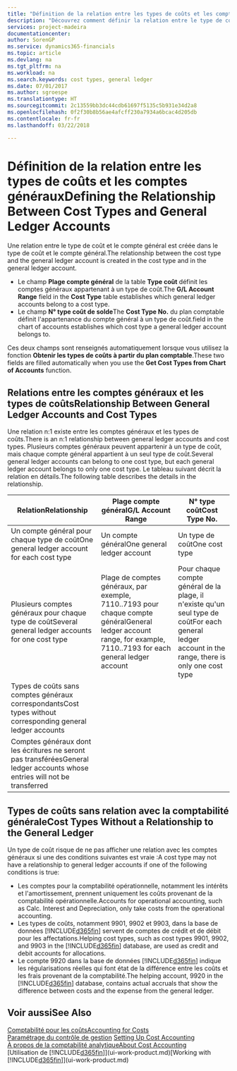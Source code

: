 ```yaml
---
title: "Définition de la relation entre les types de coûts et les comptes généraux | Microsoft Docs"
description: "Découvrez comment définir la relation entre le type de coût et le compte général."
services: project-madeira
documentationcenter: 
author: SorenGP
ms.service: dynamics365-financials
ms.topic: article
ms.devlang: na
ms.tgt_pltfrm: na
ms.workload: na
ms.search.keywords: cost types, general ledger
ms.date: 07/01/2017
ms.author: sgroespe
ms.translationtype: HT
ms.sourcegitcommit: 2c13559bb3dc44cdb61697f5135c5b931e34d2a8
ms.openlocfilehash: 0f2f30b8b56ae4afcff230a7934a6bcac4d205db
ms.contentlocale: fr-fr
ms.lasthandoff: 03/22/2018

---
```

# <a name="defining-the-relationship-between-cost-types-and-general-ledger-accounts"></a><span data-ttu-id="c0749-103">Définition de la relation entre les types de coûts et les comptes généraux</span><span class="sxs-lookup"><span data-stu-id="c0749-103">Defining the Relationship Between Cost Types and General Ledger Accounts</span></span>
<span data-ttu-id="c0749-104">Une relation entre le type de coût et le compte général est créée dans le type de coût et le compte général.</span><span class="sxs-lookup"><span data-stu-id="c0749-104">The relationship between the cost type and the general ledger account is created in the cost type and in the general ledger account.</span></span>  

* <span data-ttu-id="c0749-105">Le champ **Plage compte général** de la table **Type coût** définit les comptes généraux appartenant à un type de coût.</span><span class="sxs-lookup"><span data-stu-id="c0749-105">The **G/L Account Range** field in the **Cost Type** table establishes which general ledger accounts belong to a cost type.</span></span>  
* <span data-ttu-id="c0749-106">Le champ **N° type coût de solde**</span><span class="sxs-lookup"><span data-stu-id="c0749-106">The **Cost Type No.**</span></span> <span data-ttu-id="c0749-107">du plan comptable définit l'appartenance du compte général à un type de coût.</span><span class="sxs-lookup"><span data-stu-id="c0749-107">field in the chart of accounts establishes which cost type a general ledger account belongs to.</span></span>  

<span data-ttu-id="c0749-108">Ces deux champs sont renseignés automatiquement lorsque vous utilisez la fonction **Obtenir les types de coûts à partir du plan comptable**.</span><span class="sxs-lookup"><span data-stu-id="c0749-108">These two fields are filled automatically when you use the **Get Cost Types from Chart of Accounts** function.</span></span>  

## <a name="relationship-between-general-ledger-accounts-and-cost-types"></a><span data-ttu-id="c0749-109">Relations entre les comptes généraux et les types de coûts</span><span class="sxs-lookup"><span data-stu-id="c0749-109">Relationship Between General Ledger Accounts and Cost Types</span></span>  
<span data-ttu-id="c0749-110">Une relation n:1 existe entre les comptes généraux et les types de coûts.</span><span class="sxs-lookup"><span data-stu-id="c0749-110">There is an n:1 relationship between general ledger accounts and cost types.</span></span> <span data-ttu-id="c0749-111">Plusieurs comptes généraux peuvent appartenir à un type de coût, mais chaque compte général appartient à un seul type de coût.</span><span class="sxs-lookup"><span data-stu-id="c0749-111">Several general ledger accounts can belong to one cost type, but each general ledger account belongs to only one cost type.</span></span> <span data-ttu-id="c0749-112">Le tableau suivant décrit la relation en détails.</span><span class="sxs-lookup"><span data-stu-id="c0749-112">The following table describes the details in the relationship.</span></span>  

|<span data-ttu-id="c0749-113">Relation</span><span class="sxs-lookup"><span data-stu-id="c0749-113">Relationship</span></span>|<span data-ttu-id="c0749-114">**Plage compte général**</span><span class="sxs-lookup"><span data-stu-id="c0749-114">**G/L Account Range**</span></span>|<span data-ttu-id="c0749-115">**N° type coût**</span><span class="sxs-lookup"><span data-stu-id="c0749-115">**Cost Type No.**</span></span>|  
|------------------|------------------------------------------------|-------------------------------------------|  
|<span data-ttu-id="c0749-116">Un compte général pour chaque type de coût</span><span class="sxs-lookup"><span data-stu-id="c0749-116">One general ledger account for each cost type</span></span>|<span data-ttu-id="c0749-117">Un compte général</span><span class="sxs-lookup"><span data-stu-id="c0749-117">One general ledger account</span></span>|<span data-ttu-id="c0749-118">Un type de coût</span><span class="sxs-lookup"><span data-stu-id="c0749-118">One cost type</span></span>|  
|<span data-ttu-id="c0749-119">Plusieurs comptes généraux pour chaque type de coût</span><span class="sxs-lookup"><span data-stu-id="c0749-119">Several general ledger accounts for one cost type</span></span>|<span data-ttu-id="c0749-120">Plage de comptes généraux, par exemple, 7110..7193 pour chaque compte général</span><span class="sxs-lookup"><span data-stu-id="c0749-120">General ledger account range, for example, 7110..7193 for each general ledger account</span></span>|<span data-ttu-id="c0749-121">Pour chaque compte général de la plage, il n'existe qu'un seul type de coût</span><span class="sxs-lookup"><span data-stu-id="c0749-121">For each general ledger account in the range, there is only one cost type</span></span>|  
|<span data-ttu-id="c0749-122">Types de coûts sans comptes généraux correspondants</span><span class="sxs-lookup"><span data-stu-id="c0749-122">Cost types without corresponding general ledger accounts</span></span>|<Empty>||  
|<span data-ttu-id="c0749-123">Comptes généraux dont les écritures ne seront pas transférées</span><span class="sxs-lookup"><span data-stu-id="c0749-123">General ledger accounts whose entries will not be transferred</span></span>||<Empty>|  

## <a name="cost-types-without-a-relationship-to-the-general-ledger"></a><span data-ttu-id="c0749-124">Types de coûts sans relation avec la comptabilité générale</span><span class="sxs-lookup"><span data-stu-id="c0749-124">Cost Types Without a Relationship to the General Ledger</span></span>  
<span data-ttu-id="c0749-125">Un type de coût risque de ne pas afficher une relation avec les comptes généraux si une des conditions suivantes est vraie :</span><span class="sxs-lookup"><span data-stu-id="c0749-125">A cost type may not have a relationship to general ledger accounts if one of the following conditions is true:</span></span>  

* <span data-ttu-id="c0749-126">Les comptes pour la comptabilité opérationnelle, notamment les intérêts et l'amortissement, prennent uniquement les coûts provenant de la comptabilité opérationnelle.</span><span class="sxs-lookup"><span data-stu-id="c0749-126">Accounts for operational accounting, such as Calc. Interest and Depreciation, only take costs from the operational accounting.</span></span>  
* <span data-ttu-id="c0749-127">Les types de coûts, notamment 9901, 9902 et 9903, dans la base de données [!INCLUDE[d365fin](includes/d365fin_md.md)] servent de comptes de crédit et de débit pour les affectations.</span><span class="sxs-lookup"><span data-stu-id="c0749-127">Helping cost types, such as cost types 9901, 9902, and 9903 in the [!INCLUDE[d365fin](includes/d365fin_md.md)] database, are used as credit and debit accounts for allocations.</span></span>  
* <span data-ttu-id="c0749-128">Le compte 9920 dans la base de données [!INCLUDE[d365fin](includes/d365fin_md.md)] indique les régularisations réelles qui font état de la différence entre les coûts et les frais provenant de la comptabilité.</span><span class="sxs-lookup"><span data-stu-id="c0749-128">The helping account, 9920 in the [!INCLUDE[d365fin](includes/d365fin_md.md)] database, contains actual accruals that show the difference between costs and the expense from the general ledger.</span></span>  

## <a name="see-also"></a><span data-ttu-id="c0749-129">Voir aussi</span><span class="sxs-lookup"><span data-stu-id="c0749-129">See Also</span></span>  
[<span data-ttu-id="c0749-130">Comptabilité pour les coûts</span><span class="sxs-lookup"><span data-stu-id="c0749-130">Accounting for Costs</span></span>](finance-manage-cost-accounting.md)  
<span data-ttu-id="c0749-131">[Paramétrage du contrôle de gestion](finance-set-up-cost-accounting.md) </span><span class="sxs-lookup"><span data-stu-id="c0749-131">[Setting Up Cost Accounting](finance-set-up-cost-accounting.md) </span></span>  
[<span data-ttu-id="c0749-132">À propos de la comptabilité analytique</span><span class="sxs-lookup"><span data-stu-id="c0749-132">About Cost Accounting</span></span>](finance-about-cost-accounting.md)  
<span data-ttu-id="c0749-133">[Utilisation de [!INCLUDE[d365fin](includes/d365fin_md.md)]](ui-work-product.md)</span><span class="sxs-lookup"><span data-stu-id="c0749-133">[Working with [!INCLUDE[d365fin](includes/d365fin_md.md)]](ui-work-product.md)</span></span>


